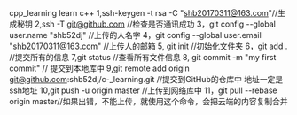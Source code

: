 cpp_learning
learn c++
1,ssh-keygen -t rsa -C "shb20170311@163.com"//生成秘钥
2,ssh -T git@github.com //检查是否通讯成功
3，git config --global user.name "shb52dj" //上传的人名字
4，git config --global user.email "shb20170311@163.com" //上传人的邮箱
5, git init //初始化文件夹
6，git add . //提交所有的信息
7,git status //查看所有文件信息
8, git commit -m "my first commit" // 提交到本地库中
9,git remote add origin git@github.com:shb52dj/c-_learning.git //提交到GitHub的仓库中  地址一定是ssh地址
10,git push -u origin master //上传到网络库中
11，git pull --rebase origin master//如果出错，不能上传，就使用这个命令，会把云端的内容复制合并


